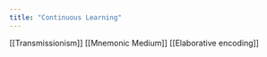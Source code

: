 ```yaml
---
title: "Continuous Learning"
---
```

[[Transmissionism]]
[[Mnemonic Medium]]
[[Elaborative encoding]]